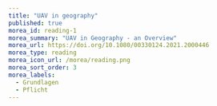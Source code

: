 ```yaml
---
title: "UAV in geography"
published: true
morea_id: reading-1
morea_summary: "UAV in Geography - an Overview"
morea_url: https://doi.org/10.1080/00330124.2021.2000446
morea_type: reading
morea_icon_url: /morea/reading.png
morea_sort_order: 3
morea_labels:
  - Grundlagen
  - Pflicht
---
```



